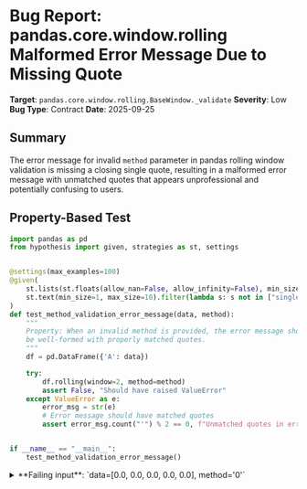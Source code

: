 # Bug Report: pandas.core.window.rolling Malformed Error Message Due to Missing Quote

**Target**: `pandas.core.window.rolling.BaseWindow._validate`
**Severity**: Low
**Bug Type**: Contract
**Date**: 2025-09-25

## Summary

The error message for invalid `method` parameter in pandas rolling window validation is missing a closing single quote, resulting in a malformed error message with unmatched quotes that appears unprofessional and potentially confusing to users.

## Property-Based Test

```python
import pandas as pd
from hypothesis import given, strategies as st, settings


@settings(max_examples=100)
@given(
    st.lists(st.floats(allow_nan=False, allow_infinity=False), min_size=5, max_size=20),
    st.text(min_size=1, max_size=10).filter(lambda s: s not in ["single", "table"])
)
def test_method_validation_error_message(data, method):
    """
    Property: When an invalid method is provided, the error message should
    be well-formed with properly matched quotes.
    """
    df = pd.DataFrame({'A': data})

    try:
        df.rolling(window=2, method=method)
        assert False, "Should have raised ValueError"
    except ValueError as e:
        error_msg = str(e)
        # Error message should have matched quotes
        assert error_msg.count("'") % 2 == 0, f"Unmatched quotes in error message: {error_msg}"


if __name__ == "__main__":
    test_method_validation_error_message()
```

<details>

<summary>
**Failing input**: `data=[0.0, 0.0, 0.0, 0.0, 0.0], method='0'`
</summary>
```
Traceback (most recent call last):
  File "/home/npc/pbt/agentic-pbt/worker_/62/hypo.py", line 18, in test_method_validation_error_message
    df.rolling(window=2, method=method)
    ~~~~~~~~~~^^^^^^^^^^^^^^^^^^^^^^^^^
  File "/home/npc/miniconda/lib/python3.13/site-packages/pandas/core/generic.py", line 12599, in rolling
    return Rolling(
        self,
    ...<8 lines>...
        method=method,
    )
  File "/home/npc/miniconda/lib/python3.13/site-packages/pandas/core/window/rolling.py", line 170, in __init__
    self._validate()
    ~~~~~~~~~~~~~~^^
  File "/home/npc/miniconda/lib/python3.13/site-packages/pandas/core/window/rolling.py", line 1869, in _validate
    super()._validate()
    ~~~~~~~~~~~~~~~~~^^
  File "/home/npc/miniconda/lib/python3.13/site-packages/pandas/core/window/rolling.py", line 208, in _validate
    raise ValueError("method must be 'table' or 'single")
ValueError: method must be 'table' or 'single

During handling of the above exception, another exception occurred:

Traceback (most recent call last):
  File "/home/npc/pbt/agentic-pbt/worker_/62/hypo.py", line 27, in <module>
    test_method_validation_error_message()
    ~~~~~~~~~~~~~~~~~~~~~~~~~~~~~~~~~~~~^^
  File "/home/npc/pbt/agentic-pbt/worker_/62/hypo.py", line 6, in test_method_validation_error_message
    @given(

  File "/home/npc/miniconda/lib/python3.13/site-packages/hypothesis/core.py", line 2124, in wrapped_test
    raise the_error_hypothesis_found
  File "/home/npc/pbt/agentic-pbt/worker_/62/hypo.py", line 23, in test_method_validation_error_message
    assert error_msg.count("'") % 2 == 0, f"Unmatched quotes in error message: {error_msg}"
           ^^^^^^^^^^^^^^^^^^^^^^^^^^^^^
AssertionError: Unmatched quotes in error message: method must be 'table' or 'single
Falsifying example: test_method_validation_error_message(
    data=[0.0, 0.0, 0.0, 0.0, 0.0],
    method='0',
)
```
</details>

## Reproducing the Bug

```python
import pandas as pd

df = pd.DataFrame({'A': [1, 2, 3, 4, 5]})

try:
    df.rolling(window=2, method='invalid_method')
except ValueError as e:
    print(f"Error message: {e}")
    error_str = str(e)
    quote_count = error_str.count("'")
    print(f"Number of single quotes in error: {quote_count}")
```

<details>

<summary>
ValueError with malformed error message
</summary>
```
Error message: method must be 'table' or 'single
Number of single quotes in error: 3
```
</details>

## Why This Is A Bug

This violates basic string formatting expectations and professional standards for error messages in a major library like pandas. The error message contains exactly 3 single quotes (an odd number), clearly indicating unmatched quotes. The string literal starts with `"method must be 'table' or 'single` but is missing the closing single quote after 'single', making it appear as if the quote character is part of the valid value rather than a delimiter.

According to the pandas documentation for DataFrame.rolling(), the `method` parameter should accept only 'single' (default) or 'table' as valid values when using the numba engine. While the validation logic correctly enforces this constraint and raises a ValueError for invalid inputs, the error message itself is malformed due to a simple typo in the string literal at line 208 of `/home/npc/miniconda/lib/python3.13/site-packages/pandas/core/window/rolling.py`.

This is not a matter of interpretation or design choice - properly matched quotation marks are a fundamental requirement for well-formed strings in any programming context. The current state presents an objectively incorrect, unprofessional error message to users.

## Relevant Context

- **Location**: The bug is in the `_validate` method of `pandas.core.window.rolling.BaseWindow` class
- **File Path**: `/pandas/core/window/rolling.py`, line 208
- **pandas Documentation**: https://pandas.pydata.org/docs/reference/api/pandas.DataFrame.rolling.html
- **Impact**: While the validation logic works correctly (correctly rejects invalid methods), the malformed error message looks unprofessional and could confuse users, especially those new to pandas
- **Affected versions**: Current version as of 2025-09-25

The `method` parameter is used to control execution mode when `engine='numba'`:
- 'single': executes the rolling operation per single column or row
- 'table': executes the rolling operation over the entire object

## Proposed Fix

```diff
--- a/pandas/core/window/rolling.py
+++ b/pandas/core/window/rolling.py
@@ -205,7 +205,7 @@ class BaseWindow(SelectionMixin):
                     f"the correct signature for get_window_bounds"
                 )
         if self.method not in ["table", "single"]:
-            raise ValueError("method must be 'table' or 'single")
+            raise ValueError("method must be 'table' or 'single'")
         if self.step is not None:
             if not is_integer(self.step):
                 raise ValueError("step must be an integer")
```